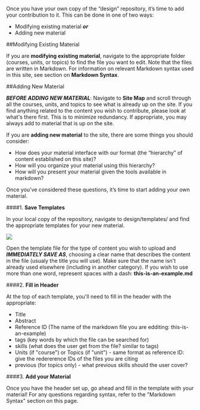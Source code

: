 Once you have your own copy of the “design” repository, it’s time to add your contribution to it.  This can be done in one of two ways:

* Modifying existing material **_or_**
* Adding new material


##Modifying Existing Material

If you are **modifying existing material**, navigate to the appropriate folder (courses, units, or topics) to find the file you want to edit.  Note that the files are written in Markdown.  For information on relevant Markdown syntax used in this site, see section on **Markdown Syntax**.

##Adding New Material

**_BEFORE ADDING NEW MATERIAL_**: Navigate to **Site Map** and scroll through all the courses, units, and topics to see what is already up on the site.  If you find anything related to the content you wish to contribute, please look at what's there first. This is to minimize redundancy. If appropriate, you may always add to material that is up on the site.

If you are **adding new material** to the site, there are some things you should consider:

* How does your material interface with our format (the “hierarchy” of content established on this site)?
* How will you organize your material using this hierarchy?
* How will you present your material given the tools available in markdown?

Once you’ve considered these questions, it’s time to start adding your own material.

####1. **Save Templates**

In your local copy of the repository, navigate to design/templates/ and find the appropriate templates for your new material. 

<img src="{{ site.baseurl }}/img/coursetemplate.png"/>


Open the template file for the type of content you wish to upload and **_IMMEDIATELY SAVE AS_**, choosing a clear name that describes the content in the file (usualy the title you will use). Make sure that the name isn't already used elsewhere (including in another category). If you wish to use more than one word, represent spaces with a dash: **this-is-an-example.md**

####2. **Fill in Header**

At the top of each template, you'll need to fill in the header with the appropriate:

* Title
* Abstract
* Reference ID (The name of the markdown file you are edditing: this-is-an-example)
* tags (key words by which the file can be searched for)
* skills (what does the user get from the file? similar to tags)
* Units (if "course") or Topics (if "unit") - same format as reference ID: give the redererence IDs of the files you are citing
* previous (for topics only) - what previous skills should the user cover?

####3. **Add your Material**

Once you have the header set up, go ahead and fill in the template with your material! For any questions regarding syntax, refer to the "Markdown Syntax" section on this page.

